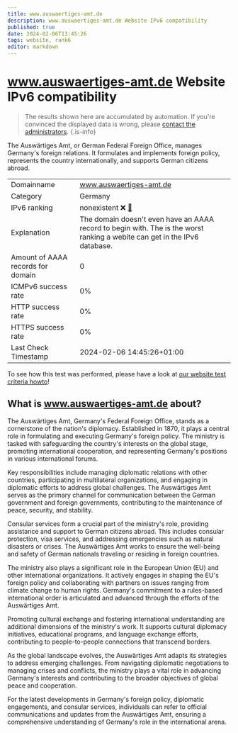 ```yaml
---
title: www.auswaertiges-amt.de
description: www.auswaertiges-amt.de Website IPv6 compatibility
published: true
date: 2024-02-06T13:45:26
tags: website, rank6
editor: markdown
---
```


# www.auswaertiges-amt.de Website IPv6 compatibility

> The results shown here are accumulated by automation. If you're convinced the displayed data is wrong, please [contact the administrators](/howto/chat). 
{.is-info}

The Auswärtiges Amt, or German Federal Foreign Office, manages Germany's foreign relations. It formulates and implements foreign policy, represents the country internationally, and supports German citizens abroad.


|   |   |
| - | - |
| Domainname | www.auswaertiges-amt.de
| Category | Germany |
| IPv6 ranking | nonexistent :x: [🔗](/howto/ranking) |
| Explanation | The domain doesn't even have an AAAA record to begin with. The is the worst ranking a webite can get in the IPv6 database. |
| Amount of AAAA records for domain | 0 |
| ICMPv6 success rate | 0%|
| HTTP success rate | 0% |
| HTTPS success rate | 0% |
| Last Check Timestamp | 2024-02-06 14:45:26+01:00 |

To see how this test was performed, please have a look at [our website test criteria howto](/howto/testcriteria/website)!


## What is www.auswaertiges-amt.de about?
The Auswärtiges Amt, Germany's Federal Foreign Office, stands as a cornerstone of the nation's diplomacy. Established in 1870, it plays a central role in formulating and executing Germany's foreign policy. The ministry is tasked with safeguarding the country's interests on the global stage, promoting international cooperation, and representing Germany's positions in various international forums.

Key responsibilities include managing diplomatic relations with other countries, participating in multilateral organizations, and engaging in diplomatic efforts to address global challenges. The Auswärtiges Amt serves as the primary channel for communication between the German government and foreign governments, contributing to the maintenance of peace, security, and stability.

Consular services form a crucial part of the ministry's role, providing assistance and support to German citizens abroad. This includes consular protection, visa services, and addressing emergencies such as natural disasters or crises. The Auswärtiges Amt works to ensure the well-being and safety of German nationals traveling or residing in foreign countries.

The ministry also plays a significant role in the European Union (EU) and other international organizations. It actively engages in shaping the EU's foreign policy and collaborating with partners on issues ranging from climate change to human rights. Germany's commitment to a rules-based international order is articulated and advanced through the efforts of the Auswärtiges Amt.

Promoting cultural exchange and fostering international understanding are additional dimensions of the ministry's work. It supports cultural diplomacy initiatives, educational programs, and language exchange efforts, contributing to people-to-people connections that transcend borders.

As the global landscape evolves, the Auswärtiges Amt adapts its strategies to address emerging challenges. From navigating diplomatic negotiations to managing crises and conflicts, the ministry plays a vital role in advancing Germany's interests and contributing to the broader objectives of global peace and cooperation.

For the latest developments in Germany's foreign policy, diplomatic engagements, and consular services, individuals can refer to official communications and updates from the Auswärtiges Amt, ensuring a comprehensive understanding of Germany's role in the international arena.


